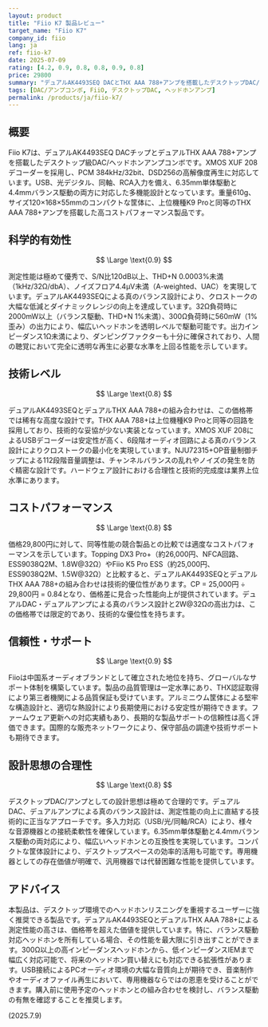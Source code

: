 ```yaml
---
layout: product
title: "Fiio K7 製品レビュー"
target_name: "Fiio K7"
company_id: fiio
lang: ja
ref: fiio-k7
date: 2025-07-09
rating: [4.2, 0.9, 0.8, 0.8, 0.9, 0.8]
price: 29800
summary: "デュアルAK4493SEQ DACとTHX AAA 788+アンプを搭載したデスクトップDAC/アンプの優れた実装"
tags: [DAC/アンプコンボ, FiiO, デスクトップDAC, ヘッドホンアンプ]
permalink: /products/ja/fiio-k7/
---
```

## 概要

Fiio K7は、デュアルAK4493SEQ DACチップとデュアルTHX AAA 788+アンプを搭載したデスクトップ級DAC/ヘッドホンアンプコンボです。XMOS XUF 208デコーダーを採用し、PCM 384kHz/32bit、DSD256の高解像度再生に対応しています。USB、光デジタル、同軸、RCA入力を備え、6.35mm単体駆動と4.4mmバランス駆動の両方に対応した多機能設計となっています。重量610g、サイズ120×168×55mmのコンパクトな筐体に、上位機種K9 Proと同等のTHX AAA 788+アンプを搭載した高コストパフォーマンス製品です。

## 科学的有効性

$$ \Large \text{0.9} $$

測定性能は極めて優秀で、S/N比120dB以上、THD+N 0.0003%未満（1kHz/32Ω/dbA）、ノイズフロア4.4μV未満（A-weighted、UAC）を実現しています。デュアルAK4493SEQによる真のバランス設計により、クロストークの大幅な低減とダイナミックレンジの向上を達成しています。32Ω負荷時に2000mW以上（バランス駆動、THD+N 1%未満）、300Ω負荷時に560mW（1%歪み）の出力により、幅広いヘッドホンを透明レベルで駆動可能です。出力インピーダンス1Ω未満により、ダンピングファクターも十分に確保されており、人間の聴覚において完全に透明な再生に必要な水準を上回る性能を示しています。

## 技術レベル

$$ \Large \text{0.8} $$

デュアルAK4493SEQとデュアルTHX AAA 788+の組み合わせは、この価格帯では稀有な高度な設計です。THX AAA 788+は上位機種K9 Proと同等の回路を採用しており、技術的な妥協が少ない実装となっています。XMOS XUF 208によるUSBデコーダーは安定性が高く、6段階オーディオ回路による真のバランス設計によりクロストークの最小化を実現しています。NJU72315+OP音量制御チップによる112段階音量調整は、チャンネルバランスの乱れやノイズの発生を防ぐ精密な設計です。ハードウェア設計における合理性と技術的完成度は業界上位水準にあります。

## コストパフォーマンス

$$ \Large \text{0.8} $$

価格29,800円に対して、同等性能の競合製品との比較では適度なコストパフォーマンスを示しています。Topping DX3 Pro+（約26,000円、NFCA回路、ESS9038Q2M、1.8W@32Ω）やFiio K5 Pro ESS（約25,000円、ESS9038Q2M、1.5W@32Ω）と比較すると、デュアルAK4493SEQとデュアルTHX AAA 788+の組み合わせは技術的優位性があります。CP = 25,000円 ÷ 29,800円 = 0.84となり、価格差に見合った性能向上が提供されています。デュアルDAC・デュアルアンプによる真のバランス設計と2W@32Ωの高出力は、この価格帯では限定的であり、技術的な優位性を持ちます。

## 信頼性・サポート

$$ \Large \text{0.9} $$

Fiioは中国系オーディオブランドとして確立された地位を持ち、グローバルなサポート体制を構築しています。製品の品質管理は一定水準にあり、THX認証取得により第三者機関による品質保証も受けています。アルミニウム筐体による堅牢な構造設計と、適切な熱設計により長期使用における安定性が期待できます。ファームウェア更新への対応実績もあり、長期的な製品サポートの信頼性は高く評価できます。国際的な販売ネットワークにより、保守部品の調達や技術サポートも期待できます。

## 設計思想の合理性

$$ \Large \text{0.8} $$

デスクトップDAC/アンプとしての設計思想は極めて合理的です。デュアルDAC、デュアルアンプによる真のバランス設計は、測定性能の向上に直結する技術的に正当なアプローチです。多入力対応（USB/光/同軸/RCA）により、様々な音源機器との接続柔軟性を確保しています。6.35mm単体駆動と4.4mmバランス駆動の両対応により、幅広いヘッドホンとの互換性を実現しています。コンパクトな筐体設計により、デスクトップスペースの効率的活用も可能です。専用機器としての存在価値が明確で、汎用機器では代替困難な性能を提供しています。

## アドバイス

本製品は、デスクトップ環境でのヘッドホンリスニングを重視するユーザーに強く推奨できる製品です。デュアルAK4493SEQとデュアルTHX AAA 788+による測定性能の高さは、価格帯を超えた価値を提供しています。特に、バランス駆動対応ヘッドホンを所有している場合、その性能を最大限に引き出すことができます。300Ω以上の高インピーダンスヘッドホンから、低インピーダンスIEMまで幅広く対応可能で、将来のヘッドホン買い替えにも対応できる拡張性があります。USB接続によるPCオーディオ環境の大幅な音質向上が期待でき、音楽制作やオーディオファイル再生において、専用機器ならではの恩恵を受けることができます。購入前に使用予定のヘッドホンとの組み合わせを検討し、バランス駆動の有無を確認することを推奨します。

(2025.7.9)